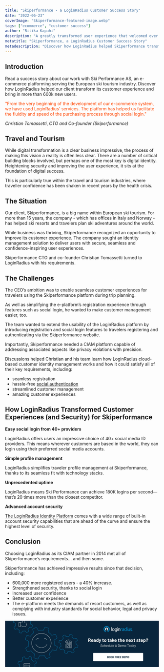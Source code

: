```yaml
---
title: "Skiperformance - a LoginRadius Customer Success Story"
date: "2022-06-23"
coverImage: "Skiperformance-featured-image.webp"
tags: ["ecommerce", "customer success"]
author: "Ritika Kapahi"
description: "A greatly transformed user experience that welcomed over 600,000 new customers for Skiperformance."
metatitle: "Skiperformance, a LoginRadius Customer Success Story"
metadescription: "Discover how LoginRadius helped Skiperformance transform its customer experience and bring in more than 600k new users. Read the customer success story."
---
```


## Introduction

Read a success story about our work with Ski Performance AS, an e-commerce platforming serving the European ski tourism industry. Discover how LoginRadius helped our client transform its customer experience and bring in more than 600k new users.  


<span style="color: #FF4500">"From the very beginning of the development of our e-commerce system, we have used LoginRadius' services. The platform has helped us facilitate the fluidity and speed of the purchasing process through social login." 

_Christian Tomassetti_, _CTO and Co-founder (Skiperformance)_



## Travel and Tourism

While digital transformation is a clear business impressive, the process of making this vision a reality is often less clear. There are a number of critical building blocks involved, but perhaps one of the most key is digital identity. Heightening security and improving the user experience, it sits at the foundation of digital success. 

This is particularly true within the travel and tourism industries, where traveller confidence has been shaken in recent years by the health crisis.   


## The Situation

Our client, Skiperformance, is a big name within European ski tourism. For more than 15 years, the company - which has offices in Italy and Norway - has helped ski resorts and travelers plan ski adventures around the world. 

While business was thriving, Skiperformance recognized an opportunity to improve its customer experience. The company sought an identity management solution to deliver users with secure, seamless and confidence-inspiring user experiences. 

Skiperformance CTO and co-founder Christian Tomassetti turned to LoginRadius with his requirements. 


## The Challenges

The CEO’s  ambition was to enable seamless customer experiences for travelers using the Skiperformance platform during trip planning. 

As well as simplifying the e-platform’s registration experience through features such as social login, he wanted to make customer management easier, too. 

The team wanted to extend the usability of the LoginRadius platform by introducing registration and social login features to travelers registering and authenticating via the Skiperformance website. 

Importantly, Skiperformance needed a CIAM platform capable of addressing associated aspects like privacy violations with precision.

 

Discussions helped Christian and his team learn how LoginRadius cloud-based customer identity management  works and how it could satisfy all of their key requirements, including:  



* seamless registration
* hassle-free [social authentication](https://www.loginradius.com/social-login/)
* streamlined customer management
* amazing customer experiences


## How LoginRadius Transformed Customer Experiences (and Security) for Skiperformance

**Easy social login from 40+ providers**

LoginRadius offers users an impressive choice of 40+ social media ID providers. This means wherever customers are based in the world, they can login using their preferred social media accounts. 

**Simple profile management** 

LoginRadius simplifies traveler profile management  at Skiperformance, thanks to its seamless fit with technology stacks.

**Unprecedented uptime**

LoginRadius means Ski Performance can achieve 180K logins per second—that’s 20 times more than the closest competitor.  

**Advanced account security**

[The LoginRadius Identity Platform](https://www.loginradius.com/) comes with a wide range of built-in account security capabilities that are ahead of the curve and ensure the highest level of security.


## Conclusion

Choosing LoginRadius as its CIAM partner in 2014 met all of Skiperformance’s requirements… and then some. 

Skiperformance has achieved impressive results since that decision, including: 



* 600,000 more registered users - a 40% increase.
* Strengthened security, thanks to social login
* Increased user confidence
* Better customer experience 
* The e-platform meets the demands of resort customers, as well as complying with industry standards for social behavior, legal and privacy issues.

[![book-a-demo-loginradius](../../assets/book-a-demo-loginradius.webp)](https://www.loginradius.com/contact-us?utm_source=blog&utm_medium=web&utm_campaign=skiperformance-loginradius-customer-success-story)
